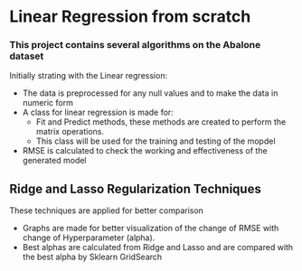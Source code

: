 # Linear Regression from scratch
### This project contains several algorithms on the Abalone dataset
Initially strating with the Linear regression:
- The data is preprocessed for any null values and to make the data in numeric form
- A class for linear regression is made for:
  - Fit and Predict methods, these methods are created to perform the matrix operations.
  - This class will be used for the training and testing of the mopdel
- RMSE is calculated to check the working and effectiveness of the generated model

## Ridge and Lasso Regularization Techniques
These techniques are applied for better comparison
- Graphs are made for better visualization of the change of RMSE with change of Hyperparameter (alpha).
- Best alphas are calculated from Ridge and Lasso and are compared with the best alpha by Sklearn GridSearch
